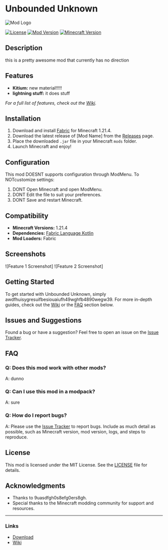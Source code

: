 # Unbounded Unknown

![Mod Logo](src/main/resources/assets/unbounded_unknown/icon.png)

[![License](https://img.shields.io/github/license/DonutsAreGreat/unbounded_unknown)](LICENSE) [![Mod Version](https://img.shields.io/github/v/release/DonutsAreGreat/unbounded_unknown)](https://github.com/DonutsAreGreat/unbounded_unknown/releases) [![Minecraft Version](https://img.shields.io/badge/Minecraft-1.21.4-blue)](https://minecraft.net)

## Description
this is a pretty awesome mod that currently has no direction

## Features
- **Kitium:** new material!!!!!
- **lightning stuff:** it does stuff

_For a full list of features, check out the [Wiki](https://github.com/DonutsAreGreat/unbounded_unknown/wiki)._

## Installation
1. Download and install [Fabric](https://fabricmc.net/) for Minecraft 1.21.4.
2. Download the latest release of [Mod Name] from the [Releases](https://github.com/DonutsAreGreat/unbounded_unknown/releases) page.
3. Place the downloaded `.jar` file in your Minecraft `mods` folder.
4. Launch Minecraft and enjoy!

## Configuration
This mod DOESNT supports configuration through ModMenu. To NOTcustomize settings:
1. DONT Open Minecraft and open ModMenu.
2. DONT Edit the file to suit your preferences.
3. DONT Save and restart Minecraft.

## Compatibility
- **Minecraft Versions:** 1.21.4
- **Dependencies:** [Fabric Language Kotlin](https://modrinth.com/mod/fabric-language-kotlin)
- **Mod Loaders:** Fabric

## Screenshots
![Feature 1 Screenshot]
![Feature 2 Screenshot]

## Getting Started
To get started with Unbounded Unknown, simply awdfhuisygresuifbesiouaiufh49wghfb4890wegw39. For more in-depth guides, check out the [Wiki](https://github.com/yourname/yourmodname/wiki) or the [FAQ](#faq) section below.

## Issues and Suggestions
Found a bug or have a suggestion? Feel free to open an issue on the [Issue Tracker](https://github.com/yourname/yourmodname/issues).

## FAQ
### Q: Does this mod work with other mods?
A: dunno

### Q: Can I use this mod in a modpack?
A: sure

### Q: How do I report bugs?
A: Please use the [Issue Tracker](https://github.com/DonutsAreGreat/unbounded_unknown/issues) to report bugs. Include as much detail as possible, such as Minecraft version, mod version, logs, and steps to reproduce.

## License
This mod is licensed under the MIT License. See the [LICENSE](LICENSE.md) file for details.

## Acknowledgments
- Thanks to 9uasdfgh0s8efg0ers8gh.
- Special thanks to the Minecraft modding community for support and resources.

---

### Links
- [Download](https://github.com/DonutsAreGreat/unbounded_unknown/releases)
- [Wiki](https://github.com/DonutsAreGreat/unbounded_unknown/wiki)